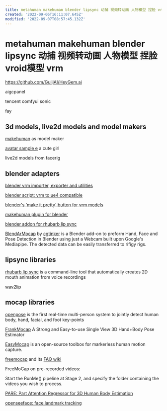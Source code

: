 ```yaml
---
title: metahuman makehuman blender lipsync 动捕 视频转动画 人物模型 捏脸 vroid模型 vrm
created: '2022-09-06T16:11:07.645Z'
modified: '2022-09-07T08:57:45.132Z'
---
```


# metahuman makehuman blender lipsync 动捕 视频转动画 人物模型 捏脸 vroid模型 vrm

https://github.com/GuijiAI/HeyGem.ai

aigcpanel

tencent comfyui sonic

fay

## 3d models, live2d models and model makers

[makehuman](https://github.com/makehumancommunity/makehuman) as model maker

[avatar sample e](https://vroid.pixiv.help/hc/en-us/articles/360014900273-AvatarSample-E) a cute girl

live2d models from facerig

## blender adapters

[blender vrm importer, exporter and utilities](https://github.com/saturday06/VRM_Addon_for_Blender)

[blender script: vrm to ue4 compatible](https://github.com/MakotoIchinose/VRoid2UE4_BlenderScripts/)

[blender's 'make it pretty' button for vrm models](https://github.com/cmd410/VRoidBones)

[makehuman plugin for blender](https://github.com/makehumancommunity/makehuman-plugin-for-blender)

[blender addon for rhubarb lip sync](https://github.com/scaredyfish/blender-rhubarb-lipsync)

[BlendArMocap](https://github.com/cgtinker/BlendArMocap) by [cgtinker](https://cgtinker.com/) is a Blender add-on to preform Hand, Face and Pose Detection in Blender using just a Webcam built upon Google's Mediapipe. The detected data can be easily transferred to rifigy rigs. 

## lipsync libraries

[rhubarb lip sync](https://github.com/DanielSWolf/rhubarb-lip-sync) is a command-line tool that automatically creates 2D mouth animation from voice recordings

[wav2lip](https://github.com/Rudrabha/Wav2Lip)

## mocap libraries

[openpose](https://github.com/CMU-Perceptual-Computing-Lab/openpose) is the first real-time multi-person system to jointly detect human body, hand, facial, and foot key-points

[FrankMocap](https://github.com/facebookresearch/frankmocap) A Strong and Easy-to-use Single View 3D Hand+Body Pose Estimator

[EasyMocap](https://github.com/zju3dv/EasyMocap) is an open-source toolbox for markerless human motion capture.

[freemocap](https://github.com/freemocap/freemocap#readme) and its [FAQ wiki](https://github.com/freemocap/freemocap/wiki/FAQ#does-freemocap-work-on-pre-recorded-videos)

FreeMoCap on pre-recorded videos:

Start the RunMe() pipeline at Stage 2, and specify the folder containing the videos you wish to process.

[PARE: Part Attention Regressor for 3D Human Body Estimation](https://github.com/mkocabas/PARE)

[openseeface: face landmark tracking](https://github.com/emilianavt/OpenSeeFace)
